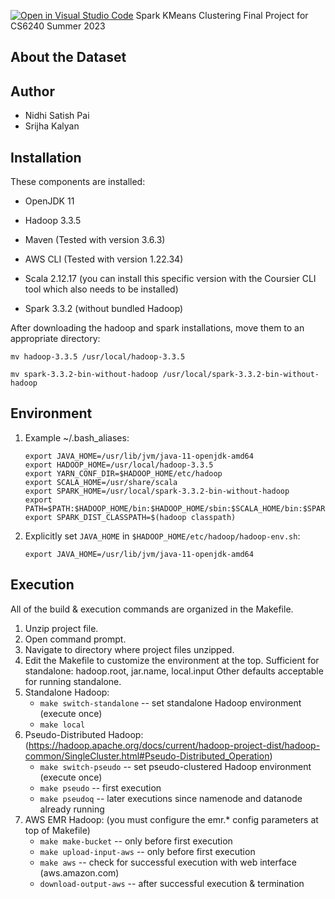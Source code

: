 [![Open in Visual Studio Code](https://classroom.github.com/assets/open-in-vscode-718a45dd9cf7e7f842a935f5ebbe5719a5e09af4491e668f4dbf3b35d5cca122.svg)](https://classroom.github.com/online_ide?assignment_repo_id=11111337&assignment_repo_type=AssignmentRepo)
Spark KMeans Clustering
Final Project for CS6240
Summer 2023

About the Dataset
-----------


Author
-----------
- Nidhi Satish Pai
- Srijha Kalyan

Installation
------------
These components are installed:
- OpenJDK 11
- Hadoop 3.3.5
- Maven (Tested with version 3.6.3)
- AWS CLI (Tested with version 1.22.34)

- Scala 2.12.17 (you can install this specific version with the Coursier CLI tool which also needs to be installed)
- Spark 3.3.2 (without bundled Hadoop)

After downloading the hadoop and spark installations, move them to an appropriate directory:

`mv hadoop-3.3.5 /usr/local/hadoop-3.3.5`

`mv spark-3.3.2-bin-without-hadoop /usr/local/spark-3.3.2-bin-without-hadoop`

Environment
-----------
1) Example ~/.bash_aliases:
	```
	export JAVA_HOME=/usr/lib/jvm/java-11-openjdk-amd64
	export HADOOP_HOME=/usr/local/hadoop-3.3.5
	export YARN_CONF_DIR=$HADOOP_HOME/etc/hadoop
	export SCALA_HOME=/usr/share/scala
	export SPARK_HOME=/usr/local/spark-3.3.2-bin-without-hadoop
	export PATH=$PATH:$HADOOP_HOME/bin:$HADOOP_HOME/sbin:$SCALA_HOME/bin:$SPARK_HOME/bin
	export SPARK_DIST_CLASSPATH=$(hadoop classpath)
	```

2) Explicitly set `JAVA_HOME` in `$HADOOP_HOME/etc/hadoop/hadoop-env.sh`:

	`export JAVA_HOME=/usr/lib/jvm/java-11-openjdk-amd64`

Execution
---------
All of the build & execution commands are organized in the Makefile.
1) Unzip project file.
2) Open command prompt.
3) Navigate to directory where project files unzipped.
4) Edit the Makefile to customize the environment at the top.
	Sufficient for standalone: hadoop.root, jar.name, local.input
	Other defaults acceptable for running standalone.
5) Standalone Hadoop:
	- `make switch-standalone`		-- set standalone Hadoop environment (execute once)
	- `make local`
6) Pseudo-Distributed Hadoop: (https://hadoop.apache.org/docs/current/hadoop-project-dist/hadoop-common/SingleCluster.html#Pseudo-Distributed_Operation)
	- `make switch-pseudo`			-- set pseudo-clustered Hadoop environment (execute once)
	- `make pseudo`					-- first execution
	- `make pseudoq`				-- later executions since namenode and datanode already running 
7) AWS EMR Hadoop: (you must configure the emr.* config parameters at top of Makefile)
	- `make make-bucket`			-- only before first execution
	- `make upload-input-aws`		-- only before first execution
	- `make aws`					-- check for successful execution with web interface (aws.amazon.com)
	- `download-output-aws`		-- after successful execution & termination
